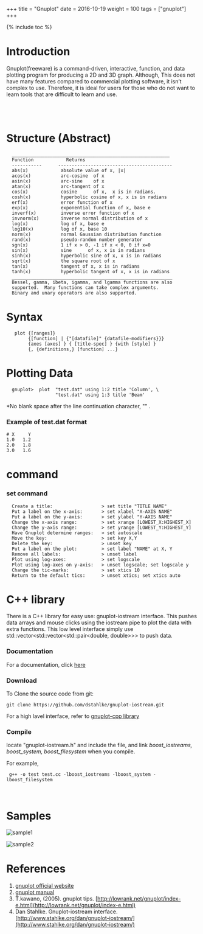 +++
title = "Gnuplot"
date = 2016-10-19
weight = 100
tags = ["gnuplot"]
+++

{% include toc %}

# Introduction

Gnuplot(freeware) is a command-driven, interactive, function, and data plotting program for producing a 2D and 3D graph. Although, This does not have many features compared to commercial plotting software, it isn’t complex to use. Therefore, it is ideal for users for those who do not want to learn tools that are difficult to learn and use.
<br>
<br>
<br>
<br>


# Structure (Abstract)

      __________________________________________________________
      Function            Returns
      -----------      ------------------------------------------
      abs(x)            absolute value of x, |x|
      acos(x)           arc-cosine  of x
      asin(x)           arc-sine    of x  
      atan(x)           arc-tangent of x
      cos(x)            cosine      of x,  x is in radians.
      cosh(x)           hyperbolic cosine of x, x is in radians
      erf(x)            error function of x
      exp(x)            exponential function of x, base e
      inverf(x)         inverse error function of x
      invnorm(x)        inverse normal distribution of x
      log(x)            log of x, base e
      log10(x)          log of x, base 10
      norm(x)           normal Gaussian distribution function
      rand(x)           pseudo-random number generator      
      sgn(x)            1 if x > 0, -1 if x < 0, 0 if x=0
      sin(x)            sine      of x, x is in radians
      sinh(x)           hyperbolic sine of x, x is in radians
      sqrt(x)           the square root of x
      tan(x)            tangent of x, x is in radians
      tanh(x)           hyperbolic tangent of x, x is in radians
      ___________________________________________________________
      Bessel, gamma, ibeta, igamma, and lgamma functions are also
      supported.  Many functions can take complex arguments.
      Binary and unary operators are also supported.  


# Syntax

       plot {[ranges]}
            {[function] | {"[datafile]" {datafile-modifiers}}}
            {axes [axes] } { [title-spec] } {with [style] }
            {, {definitions,} [function] ...}


# Plotting Data

      gnuplot>  plot  "test.dat" using 1:2 title 'Column', \
                      "test.dat" using 1:3 title 'Beam'

*No blank space after the line continuation character, "\" .

### Example of test.dat format

	# X     Y
	1.0   1.2
	2.0   1.8
	3.0   1.6

# command

### set command

      Create a title:                  > set title "TITLE NAME"
      Put a label on the x-axis:       > set xlabel "X-AXIS NAME"
      Put a label on the y-axis:       > set ylabel "Y-AXIS NAME"
      Change the x-axis range:         > set xrange [LOWEST_X:HIGHEST_X]
      Change the y-axis range:         > set yrange [LOWEST_Y:HIGHEST_Y]
      Have Gnuplot determine ranges:   > set autoscale
      Move the key:                    > set key X,Y
      Delete the key:                  > unset key
      Put a label on the plot:         > set label "NAME" at X, Y
      Remove all labels:               > unset label
      Plot using log-axes:             > set logscale
      Plot using log-axes on y-axis:   > unset logscale; set logscale y
      Change the tic-marks:            > set xtics 10
      Return to the default tics:      > unset xtics; set xtics auto

# C++ library

There is a C++ library for easy use: gnuplot-iostream interface. This pushes data arrays and mouse clicks using the iostream pipe to plot the data with extra functions. This low level interface simply use std::vector<std::vector<std::pair<double, double>>> to push data.

### Documentation
For a documentation, click [here](https://github.com/dstahlke/gnuplot-iostream/wiki)

### Download
To Clone the source code from git:

	git clone https://github.com/dstahlke/gnuplot-iostream.git

For a high lavel interface, refer to [gnuplot-cpp library](http://code.google.com/p/gnuplot-cpp)

### Compile

locate "gnuplot-iostream.h" and include the file, and
link *boost_iostreams, boost_system, boost_filesystem* when you compile.

For example,

	 g++ -o test test.cc -lboost_iostreams -lboost_system -lboost_filesystem

<br>

# Samples

![sample1](/images/gnuplot_bg.png)

![sample2](/images/gnuplot_bg1.png)

# References
1. [gnuplot official website](http://gnuplot.sourceforge.net/)
2. [gnuplot manual](http://www.fnal.gov/docs/products/gnuplot/manual/)   
2. T.kawano, (2005). gnuplot tips. [http://lowrank.net/gnuplot/index-e.html](http://lowrank.net/gnuplot/index-e.html)
3. Dan Stahlke. Gnuplot-iostream interface. [http://www.stahlke.org/dan/gnuplot-iostream/](http://www.stahlke.org/dan/gnuplot-iostream/)
